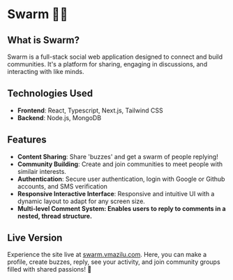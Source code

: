 # Swarm 🐝🐝

## What is Swarm?
Swarm is a full-stack social web application designed to connect and build communities. It's a platform for sharing, engaging in discussions, and interacting with like minds.

## Technologies Used
- **Frontend**: React, Typescript, Next.js, Tailwind CSS
- **Backend**: Node.js, MongoDB

## Features
- **Content Sharing**: Share 'buzzes' and get a swarm of people replying!
- **Community Building**: Create and join communities to meet people with similair interests.
- **Authentication**: Secure user authentication, login with Google or Github accounts, and SMS verification
- **Responsive Interactive Interface**: Responsive and intuitive UI with a dynamic layout to adapt for any screen size.
- **Multi-level Comment System: Enables users to reply to comments in a nested, thread structure.**

## Live Version
Experience the site live at [swarm.vmazilu.com](http://swarm.vmazilu.com). Here, you can make a profile, create buzzes, reply, see your activity, and join community groups filled with shared passions! 🐝
